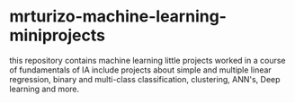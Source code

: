 # mrturizo-machine-learning-miniprojects

this repository contains machine learning little projects worked in a course of fundamentals of IA
include projects about simple and multiple linear regression, binary and multi-class classification, clustering, ANN's, Deep learning and more.
